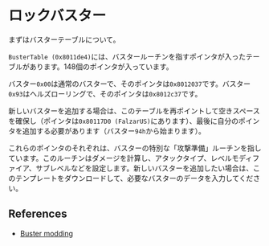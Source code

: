 # ロックバスター

まずはバスターテーブルについて。

`BusterTable (0x8011de4)`には、バスタールーチンを指すポインタが入ったテーブルがあります。148個のポインタが入っています。

バスター`0x00`は通常のバスターで、そのポインタは`0x8012037`です。バスター`0x93`はヘルズローリングで、そのポインタは`0x8012c37`です。

新しいバスターを追加する場合は、このテーブルを再ポイントして空きスペースを確保し（ポインタは`0x80117D0 (FalzarUS)`にあります）、最後に自分のポインタを追加する必要があります（バスター`94h`から始まります）。

これらのポインタのそれぞれは、バスターの特別な「攻撃準備」ルーチンを指しています。このルーチンはダメージを計算し、アタックタイプ、レベルモディファイア、サブレベルなどを設定します。新しいバスターを追加したい場合は、このテンプレートをダウンロードして、必要なバスターのデータを入力してください。

## References

- [Buster modding](https://forums.therockmanexezone.com/buster-modding-t5360.html)